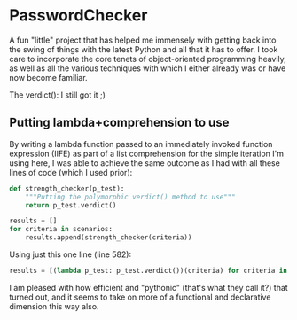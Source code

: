 # PasswordChecker

A fun "little" project that has helped me immensely with getting back into the swing of things with the latest Python and all that it has to offer. I took care to incorporate the core tenets of object-oriented programming heavily, as well as all the various techniques with which I either already was or have now become familiar.

The verdict(): I still got it ;)

## Putting lambda+comprehension to use

By writing a lambda function passed to an immediately invoked function expression (IIFE) as part of a list comprehension for the simple iteration I'm using here, I was able to achieve the same outcome as I had with all these lines of code (which I used prior):

```python
def strength_checker(p_test):
    """Putting the polymorphic verdict() method to use"""
    return p_test.verdict()

results = []
for criteria in scenarios:
    results.append(strength_checker(criteria))
```

Using just this one line (line 582):

```python
results = [(lambda p_test: p_test.verdict())(criteria) for criteria in scenarios]
```

I am pleased with how efficient and "pythonic" (that's what they call it?) that turned out, and it seems to take on more of a functional and declarative dimension this way also.

